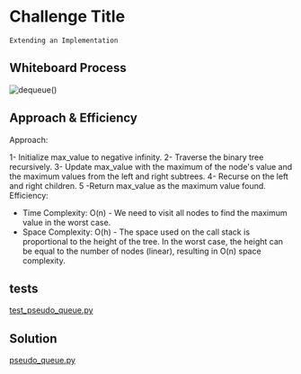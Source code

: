 # Challenge Title
    Extending an Implementation

## Whiteboard Process
![dequeue()](https://user-images.githubusercontent.com/125550572/245195632-413d8091-f6bb-4c7b-876a-583c7ee1d1e7.jpg)

## Approach & Efficiency
Approach:

1- Initialize max_value to negative infinity.
2- Traverse the binary tree recursively.
3- Update max_value with the maximum of the node's value and the maximum values from the left and right subtrees.
4- Recurse on the left and right children.
5 -Return max_value as the maximum value found.
Efficiency:

* Time Complexity: O(n) - We need to visit all nodes to find the maximum value in the worst case.
* Space Complexity: O(h) - The space used on the call stack is proportional to the height of the tree. In the worst case, the height can be equal to the number of nodes (linear), resulting in O(n) space complexity.

## tests
  [test_pseudo_queue.py](../stack-and-queue/tests/test_trees_maximum_value.py)
## Solution
 [pseudo_queue.py](../stack-and-queue/stack_queue/trees/trees.py)